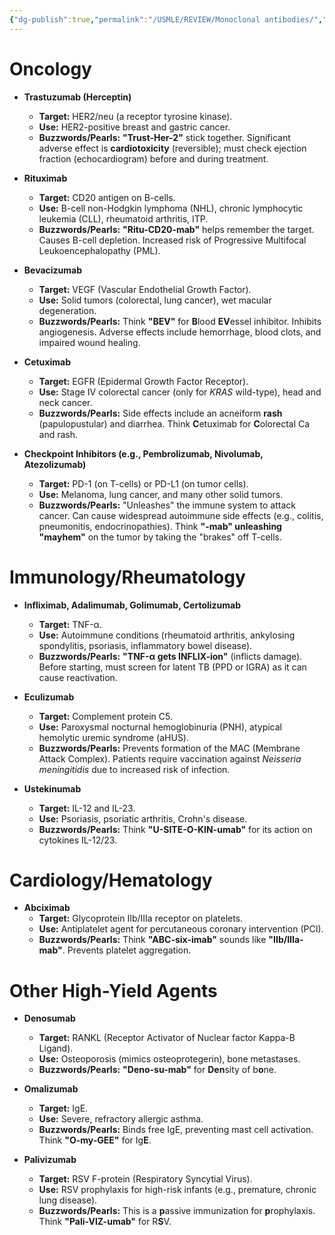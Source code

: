 ```yaml
---
{"dg-publish":true,"permalink":"/USMLE/REVIEW/Monoclonal antibodies/","tags":["t1"]}
---
```


# Oncology

*   **Trastuzumab (Herceptin)**
    *   **Target:** HER2/neu (a receptor tyrosine kinase).
    *   **Use:** HER2-positive breast and gastric cancer.
    *   **Buzzwords/Pearls:** **"Trust-Her-2"** stick together. Significant adverse effect is **cardiotoxicity** (reversible); must check ejection fraction (echocardiogram) before and during treatment.

*   **Rituximab**
    *   **Target:** CD20 antigen on B-cells.
    *   **Use:** B-cell non-Hodgkin lymphoma (NHL), chronic lymphocytic leukemia (CLL), rheumatoid arthritis, ITP.
    *   **Buzzwords/Pearls:** **"Ritu-CD20-mab"** helps remember the target. Causes B-cell depletion. Increased risk of Progressive Multifocal Leukoencephalopathy (PML).

*   **Bevacizumab**
    *   **Target:** VEGF (Vascular Endothelial Growth Factor).
    *   **Use:** Solid tumors (colorectal, lung cancer), wet macular degeneration.
    *   **Buzzwords/Pearls:** Think **"BEV"** for **B**lood **EV**essel inhibitor. Inhibits angiogenesis. Adverse effects include hemorrhage, blood clots, and impaired wound healing.

*   **Cetuximab**
    *   **Target:** EGFR (Epidermal Growth Factor Receptor).
    *   **Use:** Stage IV colorectal cancer (only for *KRAS* wild-type), head and neck cancer.
    *   **Buzzwords/Pearls:** Side effects include an acneiform **rash** (papulopustular) and diarrhea. Think **C**etuximab for **C**olorectal Ca and rash.

*   **Checkpoint Inhibitors (e.g., Pembrolizumab, Nivolumab, Atezolizumab)**
    *   **Target:** PD-1 (on T-cells) or PD-L1 (on tumor cells).
    *   **Use:** Melanoma, lung cancer, and many other solid tumors.
    *   **Buzzwords/Pearls:** "Unleashes" the immune system to attack cancer. Can cause widespread autoimmune side effects (e.g., colitis, pneumonitis, endocrinopathies). Think **"-mab" unleashing "mayhem"** on the tumor by taking the "brakes" off T-cells.

# Immunology/Rheumatology

*   **Infliximab, Adalimumab, Golimumab, Certolizumab**
    *   **Target:** TNF-α.
    *   **Use:** Autoimmune conditions (rheumatoid arthritis, ankylosing spondylitis, psoriasis, inflammatory bowel disease).
    *   **Buzzwords/Pearls:** **"TNF-α gets INFLIX-ion"** (inflicts damage). Before starting, must screen for latent TB (PPD or IGRA) as it can cause reactivation.

*   **Eculizumab**
    *   **Target:** Complement protein C5.
    *   **Use:** Paroxysmal nocturnal hemoglobinuria (PNH), atypical hemolytic uremic syndrome (aHUS).
    *   **Buzzwords/Pearls:** Prevents formation of the MAC (Membrane Attack Complex). Patients require vaccination against *Neisseria meningitidis* due to increased risk of infection.

*   **Ustekinumab**
    *   **Target:** IL-12 and IL-23.
    *   **Use:** Psoriasis, psoriatic arthritis, Crohn's disease.
    *   **Buzzwords/Pearls:** Think **"U-SITE-O-KIN-umab"** for its action on cytokines IL-12/23.

# Cardiology/Hematology

*   **Abciximab**
    *   **Target:** Glycoprotein IIb/IIIa receptor on platelets.
    *   **Use:** Antiplatelet agent for percutaneous coronary intervention (PCI).
    *   **Buzzwords/Pearls:** Think **"ABC-six-imab"** sounds like **"IIb/IIIa-mab"**. Prevents platelet aggregation.

# Other High-Yield Agents

*   **Denosumab**
    *   **Target:** RANKL (Receptor Activator of Nuclear factor Kappa-B Ligand).
    *   **Use:** Osteoporosis (mimics osteoprotegerin), bone metastases.
    *   **Buzzwords/Pearls:** **"Deno-su-mab"** for **Den**sity of b**o**ne.

*   **Omalizumab**
    *   **Target:** IgE.
    *   **Use:** Severe, refractory allergic asthma.
    *   **Buzzwords/Pearls:** Binds free IgE, preventing mast cell activation. Think **"O-my-GEE"** for Ig**E**.

*   **Palivizumab**
    *   **Target:** RSV F-protein (Respiratory Syncytial Virus).
    *   **Use:** RSV prophylaxis for high-risk infants (e.g., premature, chronic lung disease).
    *   **Buzzwords/Pearls:** This is a **p**assive immunization for **p**rophylaxis. Think **"Pali-VIZ-umab"** for R**S**V.